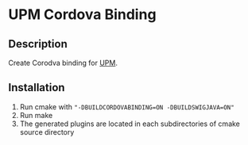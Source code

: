 UPM Cordova Binding
==========

## Description

Create Corodva binding for [UPM](https://github.com/intel-iot-devkit/upm`).

## Installation
1. Run cmake with `"-DBUILDCORDOVABINDING=ON -DBUILDSWIGJAVA=ON"`
2. Run make
3. The generated plugins are located in each subdirectories of cmake source directory

